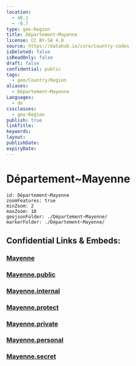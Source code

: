 ```yaml
---
location:
  - 48.1
  - -0.7
type: geo-Region
title: Département~Mayenne
license: CC BY-SA 4.0
source: https://datahub.io/core/country-codes
isDeleted: false
isReadOnly: false
draft: false
confidential: public
tags:
  - geo/Country/Region
aliases:
  - Département~Mayenne
Languages:
  - de
cssclasses:
  - geo-Region
publish: true
linkTitle:
keywords:
layout:
publishDate:
expiryDate:
---
```


# Département~Mayenne

```leaflet
id: Département~Mayenne
zoomFeatures: true 
minZoom: 2 
maxZoom: 18
geojsonFolder: ./Département~Mayenne/
markerFolder: ./Département~Mayenne/
```


## Confidential Links & Embeds: 

### [Mayenne](/_Standards/Earth/Continent/Europe/Europe~West/France/regions~France/Pays_de_la_Loire/departments~Pays_de_la_Loire/Mayenne.md) 

### [Mayenne.public](/_public/Earth/Continent/Europe/Europe~West/France/regions~France/Pays_de_la_Loire/departments~Pays_de_la_Loire/Mayenne.public.md) 

### [Mayenne.internal](/_internal/Earth/Continent/Europe/Europe~West/France/regions~France/Pays_de_la_Loire/departments~Pays_de_la_Loire/Mayenne.internal.md) 

### [Mayenne.protect](/_protect/Earth/Continent/Europe/Europe~West/France/regions~France/Pays_de_la_Loire/departments~Pays_de_la_Loire/Mayenne.protect.md) 

### [Mayenne.private](/_private/Earth/Continent/Europe/Europe~West/France/regions~France/Pays_de_la_Loire/departments~Pays_de_la_Loire/Mayenne.private.md) 

### [Mayenne.personal](/_personal/Earth/Continent/Europe/Europe~West/France/regions~France/Pays_de_la_Loire/departments~Pays_de_la_Loire/Mayenne.personal.md) 

### [Mayenne.secret](/_secret/Earth/Continent/Europe/Europe~West/France/regions~France/Pays_de_la_Loire/departments~Pays_de_la_Loire/Mayenne.secret.md)

